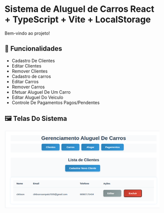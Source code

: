 # Sistema de Aluguel de Carros React + TypeScript + Vite + LocalStorage

Bem-vindo ao projeto!

## 🚗 Funcionalidades
- Cadastro De Clientes
- Editar Clientes
- Remover Clientes
- Cadastro de carros
- Editar Carros
- Remover Carros
- Efetuar Aluguel De Um Carro
- Editar Aluguel Do Veiculo
- Controle De Pagamentos Pagos/Pendentes

## 🖼️ Telas Do Sistema

![Tela inicial](imagens/f1.png)
